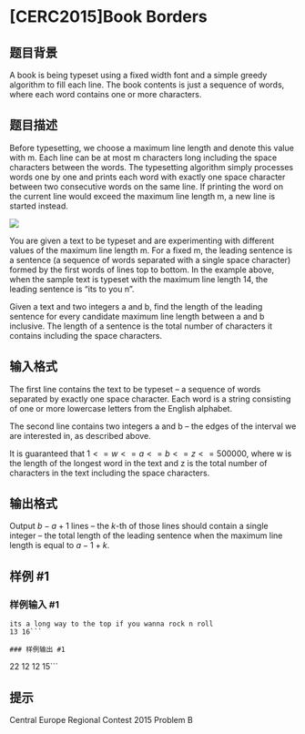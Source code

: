# [CERC2015]Book Borders

## 题目背景

A book is being typeset using a fixed width font and a simple greedy algorithm to fill each line. The
book contents is just a sequence of words, where each word contains one or more characters.

## 题目描述

Before typesetting, we choose a maximum line length and denote this value with m. Each line can be at most m characters long including the space characters between the words. The typesetting algorithm simply processes words one by one and prints each word with exactly one space character between two consecutive words on the same line. If printing the word on the current line would exceed the maximum line length m, a new line is started instead.

![](https://cdn.luogu.com.cn/upload/pic/16228.png)

You are given a text to be typeset and are experimenting with different values of the maximum line length m. For a fixed m, the leading sentence is a sentence (a sequence of words separated with a single space character) formed by the first words of lines top to bottom. In the example above, when the sample text is typeset with the maximum line length 14, the leading sentence is “its to you n”.

Given a text and two integers a and b, find the length of the leading sentence for every candidate maximum line length between a and b inclusive. The length of a sentence is the total number of characters it contains including the space characters.

## 输入格式

The first line contains the text to be typeset – a sequence of words separated by exactly one space character. Each word is a string consisting of one or more lowercase letters from the English alphabet.

The second line contains two integers a and b – the edges of the interval we are interested in, as described above.

It is guaranteed that $1<=w<=a<=b<=z<=500 000$, where w is the length of the longest word in the text and z is the total number of characters in the text including the space characters.

## 输出格式

Output $b - a + 1$ lines – the $k$-th of those lines should contain a single integer – the total length of the leading sentence when the maximum line length is equal to $a - 1 + k$.

## 样例 #1

### 样例输入 #1
```
its a long way to the top if you wanna rock n roll
13 16```

### 样例输出 #1

```
22
12
12
15```

## 提示

Central Europe Regional Contest 2015
Problem B
